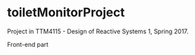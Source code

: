 # toiletMonitorProject

Project in TTM4115 - Design of Reactive Systems 1, Spring 2017.

Front-end part
